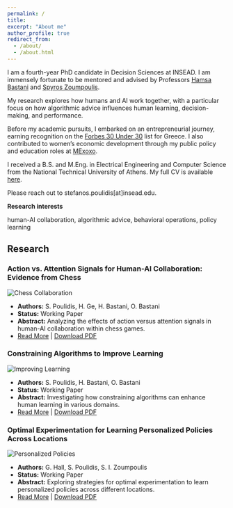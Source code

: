 ```yaml
---
permalink: /
title: 
excerpt: "About me"
author_profile: true
redirect_from: 
  - /about/
  - /about.html
---
```


I am a fourth-year PhD candidate in Decision Sciences at INSEAD. I am immensely fortunate to be mentored and advised by Professors [Hamsa Bastani](https://hamsabastani.github.io/index.html) and [Spyros Zoumpoulis](https://www.insead.edu/faculty-personal-site/spyros-zoumpoulis/research).

My research explores how humans and AI work together, with a particular focus on how algorithmic advice influences human learning, decision-making, and performance.

Before my academic pursuits, I embarked on an entrepreneurial journey, earning recognition on the [Forbes 30 Under 30](https://www.forbesgreece.gr/forbes-30-under-30-2021/3497509/stefanos-stib-poulidis-o-24xronos-pou-xtizei-podosfairikes-omades-kai-fernei-nea-pnoi-sta-logistics) list for Greece. I also contributed to women’s economic development through my public policy and education roles at [MExoxo](https://www.mexoxo.com/).

I received a B.S. and M.Eng. in Electrical Engineering and Computer Science from the National Technical University of Athens. My full CV is available [here](Stefanos_Poulidis_CV.pdf).

Please reach out to stefanos.poulidis[at]insead.edu.


**Research interests**


human-AI collaboration, algorithmic advice, behavioral operations, policy learning


## Research

### **Action vs. Attention Signals for Human-AI Collaboration: Evidence from Chess**
![Chess Collaboration](assets/images/chess_collaboration.jpg)

- **Authors:** S. Poulidis, H. Ge, H. Bastani, O. Bastani
- **Status:** Working Paper
- **Abstract:** Analyzing the effects of action versus attention signals in human-AI collaboration within chess games.
- [Read More](#) | [Download PDF](#)

### **Constraining Algorithms to Improve Learning**
![Improving Learning](assets/images/improving_learning.jpg)

- **Authors:** S. Poulidis, H. Bastani, O. Bastani
- **Status:** Working Paper
- **Abstract:** Investigating how constraining algorithms can enhance human learning in various domains.
- [Read More](#) | [Download PDF](#)

### **Optimal Experimentation for Learning Personalized Policies Across Locations**
![Personalized Policies](assets/images/personalized_policies.jpg)

- **Authors:** G. Hall, S. Poulidis, S. I. Zoumpoulis
- **Status:** Working Paper
- **Abstract:** Exploring strategies for optimal experimentation to learn personalized policies across different locations.
- [Read More](#) | [Download PDF](#)
